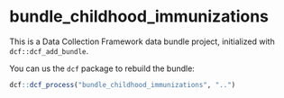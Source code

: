 # bundle_childhood_immunizations

This is a Data Collection Framework data bundle project, initialized with `dcf::dcf_add_bundle`.

You can us the `dcf` package to rebuild the bundle:

```R
dcf::dcf_process("bundle_childhood_immunizations", "..")
```
